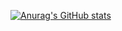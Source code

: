 [![Anurag's GitHub stats](https://github-readme-stats.vercel.app/api?username=hgko1207&show_icons=true&theme=dark)](https://github.com/anuraghazra/github-readme-stats)
